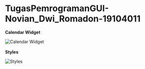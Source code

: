 # TugasPemrogramanGUI-Novian_Dwi_Romadon-19104011

**Calendar Widget**

![Calendar Widget](https://user-images.githubusercontent.com/72422164/114410125-4e5d2a80-9bd5-11eb-85b3-16f1566de522.PNG)
\
\
**Styles**

![Styles](https://user-images.githubusercontent.com/72422164/114410208-6339be00-9bd5-11eb-9934-9ca06b0cc5a6.PNG)

